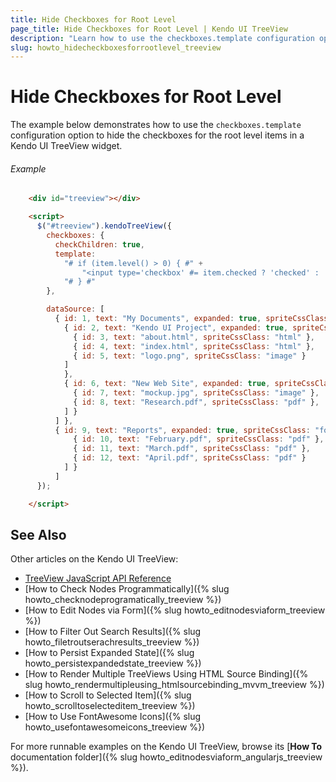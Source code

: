 ```yaml
---
title: Hide Checkboxes for Root Level
page_title: Hide Checkboxes for Root Level | Kendo UI TreeView
description: "Learn how to use the checkboxes.template configuration option to hide checkboxes for root level items in a Kendo UI TreeView widget."
slug: howto_hidecheckboxesforrootlevel_treeview
---
```


# Hide Checkboxes for Root Level

The example below demonstrates how to use the `checkboxes.template` configuration option to hide the checkboxes for the root level items in a Kendo UI TreeView widget.

###### Example

```html
    <div id="treeview"></div>

    <script>
      $("#treeview").kendoTreeView({
        checkboxes: {
          checkChildren: true,
          template:
            "# if (item.level() > 0) { #" +
                "<input type='checkbox' #= item.checked ? 'checked' : '' #>" +
            "# } #"
        },

        dataSource: [
          { id: 1, text: "My Documents", expanded: true, spriteCssClass: "rootfolder", items: [
            { id: 2, text: "Kendo UI Project", expanded: true, spriteCssClass: "folder", items: [
              { id: 3, text: "about.html", spriteCssClass: "html" },
              { id: 4, text: "index.html", spriteCssClass: "html" },
              { id: 5, text: "logo.png", spriteCssClass: "image" }
            ]
            },
            { id: 6, text: "New Web Site", expanded: true, spriteCssClass: "folder", items: [
              { id: 7, text: "mockup.jpg", spriteCssClass: "image" },
              { id: 8, text: "Research.pdf", spriteCssClass: "pdf" },
            ] }
          ] },
          { id: 9, text: "Reports", expanded: true, spriteCssClass: "folder", items: [
              { id: 10, text: "February.pdf", spriteCssClass: "pdf" },
              { id: 11, text: "March.pdf", spriteCssClass: "pdf" },
              { id: 12, text: "April.pdf", spriteCssClass: "pdf" }
            ] }
          ]
      });

    </script>
```

## See Also

Other articles on the Kendo UI TreeView:

* [TreeView JavaScript API Reference](/api/javascript/ui/treeview)
* [How to Check Nodes Programmatically]({% slug howto_checknodeprogramatically_treeview %})
* [How to Edit Nodes via Form]({% slug howto_editnodesviaform_treeview %})
* [How to Filter Out Search Results]({% slug howto_filetroutserachresults_treeview %})
* [How to Persist Expanded State]({% slug howto_persistexpandedstate_treeview %})
* [How to Render Multiple TreeViews Using HTML Source Binding]({% slug howto_rendermultipleusing_htmlsourcebinding_mvvm_treeview %})
* [How to Scroll to Selected Item]({% slug howto_scrolltoselecteditem_treeview %})
* [How to Use FontAwesome Icons]({% slug howto_usefontawesomeicons_treeview %})

For more runnable examples on the Kendo UI TreeView, browse its [**How To** documentation folder]({% slug howto_editnodesviaform_angularjs_treeview %}).
